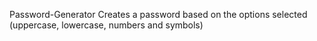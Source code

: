 Password-Generator
Creates a password based on the options selected (uppercase, lowercase, numbers and symbols)
